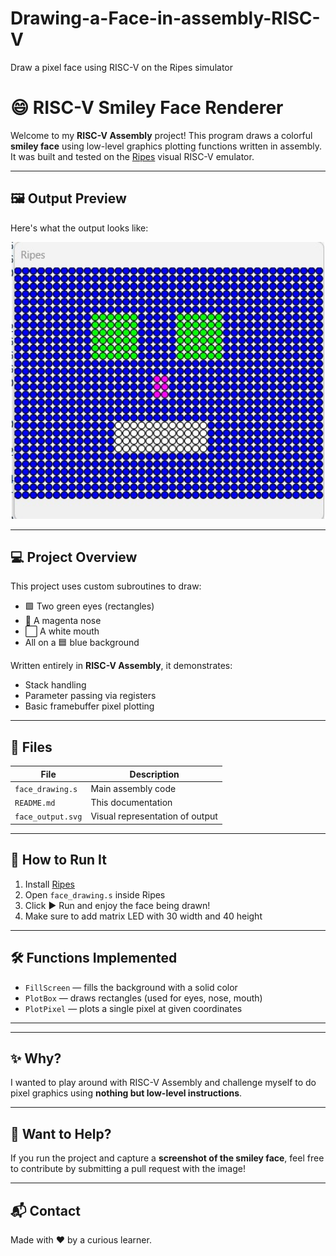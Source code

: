 # Drawing-a-Face-in-assembly-RISC-V
Draw a pixel face using RISC-V on the Ripes simulator

# 😄 RISC-V Smiley Face Renderer
Welcome to my **RISC-V Assembly** project! This program draws a colorful **smiley face** using low-level graphics plotting functions written in assembly.  
It was built and tested on the [Ripes](https://github.com/mortbopet/Ripes) visual RISC-V emulator.

---

## 🖼️ Output Preview
Here's what the output looks like:

<p align="center">
 <img src="https://github.com/SPIN0ZAi/Drawing-a-Face-in-assembly-RISC-V/blob/main/Screenshot%202025-04-17%20204041.jpg" width="500" alt="RISC-V Smiley Face Output"/>
</p>

---

## 💻 Project Overview
This project uses custom subroutines to draw:
- 🟩 Two green eyes (rectangles)
- 💜 A magenta nose
- ⬜ A white mouth  
- All on a 🟦 blue background

Written entirely in **RISC-V Assembly**, it demonstrates:
- Stack handling
- Parameter passing via registers
- Basic framebuffer pixel plotting

---

## 📁 Files
| File              | Description                         |
|-------------------|-------------------------------------|
| `face_drawing.s`  | Main assembly code                  |
| `README.md`       | This documentation                  |
| `face_output.svg` | Visual representation of output     |

---

## 🚀 How to Run It
1. Install [Ripes](https://github.com/mortbopet/Ripes)  
2. Open `face_drawing.s` inside Ripes  
3. Click ▶️ Run and enjoy the face being drawn!
4. Make sure to add matrix LED with 30 width and 40 height

---

## 🛠️ Functions Implemented
- `FillScreen` — fills the background with a solid color  
- `PlotBox` — draws rectangles (used for eyes, nose, mouth)  
- `PlotPixel` — plots a single pixel at given coordinates  

---


---

## ✨ Why?
I wanted to play around with RISC-V Assembly and challenge myself to do pixel graphics using **nothing but low-level instructions**.

---

## 📸 Want to Help?
If you run the project and capture a **screenshot of the smiley face**, feel free to contribute by submitting a pull request with the image!

---

## 📬 Contact
Made with ❤️ by a curious learner.
